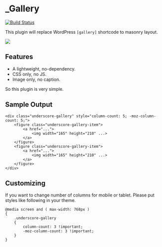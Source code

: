 # _Gallery

[![Build Status](https://travis-ci.org/miya0001/_gallery.svg?branch=master)](https://travis-ci.org/miya0001/_gallery)

This plugin will replace WordPress `[gallery]` shortcode to masonry layout.

![](https://www.evernote.com/l/ABUOZuavR05PbaoE2ICRvDS6LYbONZ8FVPgB/image.png)

## Features

* A lightweight, no-dependency.
* CSS only, no JS.
* Image only, no caption.

So this plugin is very simple.

## Sample Output

```
<div class="underscore-gallery" style="column-count: 5; -moz-column-count: 5;">
	<figure class="underscore-gallery-item">
		<a href="...">
			<img width="165" height="210" ...>
		</a>
	</figure>
	<figure class="underscore-gallery-item">
		<a href="...">
			<img width="165" height="210" ...>
		</a>
	</figure>
</div>
```

## Customizing

If you want to change number of columns for mobile or tablet. Please put styles like following in your theme.

```
@media screen and ( max-width: 768px )
{
	.underscore-gallery
	{
		column-count: 3 !important;
		-moz-column-count: 3 !important;
	}
}
```
